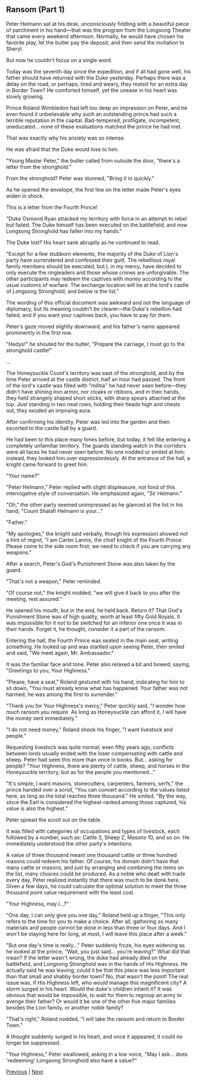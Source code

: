 ## Ransom (Part 1)
Peter Helmann sat at his desk, unconsciously fiddling with a beautiful piece of parchment in his hand—that was the program from the Longsong Theater that came every weekend afternoon. Normally, he would have chosen his favorite play, let the butler pay the deposit, and then send the invitation to Sheryl.



But now he couldn't focus on a single word.



Today was the seventh day since the expedition, and if all had gone well, his father should have returned with the Duke yesterday. Perhaps there was a delay on the road, or perhaps, tired and weary, they rested for an extra day in Border Town? He comforted himself, yet the unease in his heart was slowly growing.



Prince Roland Wimbledon had left too deep an impression on Peter, and he even found it unbelievable why such an outstanding prince had such a terrible reputation in the capital. Bad-tempered, profligate, incompetent, uneducated... none of these evaluations matched the prince he had met.



That was exactly why his anxiety was so intense.



He was afraid that the Duke would lose to him.



"Young Master Peter," the butler called from outside the door, "there's a letter from the stronghold."



From the stronghold? Peter was stunned, "Bring it in quickly."



As he opened the envelope, the first line on the letter made Peter's eyes widen in shock.



This is a letter from the Fourth Prince!

"Duke Osmond Ryan attacked my territory with force in an attempt to rebel but failed. The Duke himself has been executed on the battlefield, and now Longsong Stronghold has fallen into my hands."

The Duke lost? His heart sank abruptly as he continued to read.

"Except for a few stubborn elements, the majority of the Duke of Lion's party have surrendered and confessed their guilt. The rebellious royal family members should be executed, but I, in my mercy, have decided to only execute the ringleaders and those whose crimes are unforgivable. The other participants may redeem the captives with money according to the usual customs of warfare. The exchange location will be at the lord's castle of Longsong Stronghold, and below is the list."

The wording of this official document was awkward and not the language of diplomacy, but its meaning couldn't be clearer—the Duke's rebellion had failed, and if you want your captives back, you have to pay for them.

Peter's gaze moved slightly downward, and his father's name appeared prominently in the first row.

"Hedys!" he shouted for the butler, "Prepare the carriage, I must go to the stronghold castle!"

...

The Honeysuckle Count's territory was east of the stronghold, and by the time Peter arrived at the castle district, half an hour had passed. The front of the lord's castle was filled with "militia" he had never seen before—they didn't have shining iron armor, nor cloaks or ribbons, and in their hands, they held strangely shaped short sticks, with sharp spears attached at the top. Just standing in two neat rows, holding their heads high and chests out, they exuded an imposing aura.



After confirming his identity, Peter was led into the garden and then escorted to the castle hall by a guard.

He had been to this place many times before, but today, it felt like entering a completely unfamiliar territory. The guards standing watch in the corridors were all faces he had never seen before. No one nodded or smiled at him; instead, they looked him over expressionlessly. At the entrance of the hall, a knight came forward to greet him.

"Your name?"

"Peter Helmann," Peter replied with slight displeasure, not fond of this interrogative style of conversation. He emphasized again, "Sir Helmann."

"Oh," the other party seemed unimpressed as he glanced at the list in his hand, "Count Shalafi Helmann is your..."

"Father."

"My apologies," the knight said verbally, though his expression showed not a hint of regret, "I am Carter Lannis, the chief knight of the Fourth Prince. Please come to the side room first; we need to check if you are carrying any weapons."

After a search, Peter's God's Punishment Stone was also taken by the guard.

"That's not a weapon," Peter reminded.



"Of course not," the knight nodded, "we will give it back to you after the meeting, rest assured."

He opened his mouth, but in the end, he held back. Return it? That God's Punishment Stone was of high quality, worth at least fifty Gold Royals. It was impossible for it not to be switched for an inferior one once it was in their hands. Forget it, he thought, consider it a part of the ransom.



Entering the hall, the Fourth Prince was seated in the main seat, writing something. He looked up and was startled upon seeing Peter, then smiled and said, "We meet again, Mr. Ambassador."



It was the familiar face and tone. Peter also relaxed a bit and bowed, saying, "Greetings to you, Your Highness."



"Please, have a seat," Roland gestured with his hand, indicating for him to sit down, "You must already know what has happened. Your father was not harmed; he was among the first to surrender."



"Thank you for Your Highness's mercy," Peter quickly said, "I wonder how much ransom you require. As long as Honeysuckle can afford it, I will have the money sent immediately."



"I do not need money," Roland shook his finger, "I want livestock and people."



Requesting livestock was quite normal; even fifty years ago, conflicts between lords usually ended with the loser compensating with cattle and sheep. Peter had seen this more than once in books. But... asking for people? "Your Highness, there are plenty of cattle, sheep, and horses in the Honeysuckle territory, but as for the people you mentioned..."



"It's simple, I want masons, stonecutters, carpenters, farmers, serfs," the prince handed over a scroll, "You can convert according to the values listed here, as long as the total reaches three thousand." He smiled, "By the way, since the Earl is considered the highest-ranked among those captured, his value is also the highest."



Peter spread the scroll out on the table.

It was filled with categories of occupations and types of livestock, each followed by a number, such as: Cattle 3, Sheep 2, Masons 10, and so on. He immediately understood the other party's intentions.

A value of three thousand meant one thousand cattle or three hundred masons could redeem his father. Of course, his domain didn't have that many cattle or masons, and just by arranging and combining the items on the list, many choices could be produced. As a noble who dealt with trade every day, Peter realized instantly that there was much to be done here. Given a few days, he could calculate the optimal solution to meet the three thousand point value requirement with the least cost.

"Your Highness, may I...?"

"One day, I can only give you one day," Roland held up a finger, "This only refers to the time for you to make a choice. After all, gathering so many materials and people cannot be done in less than three or four days. And I won't be staying here for long, at most, I will leave this place after a week."

"But one day's time is really..." Peter suddenly froze, his eyes widening as he looked at the prince, "Wait, you just said... you're leaving?" What did that mean? If the letter wasn't wrong, the duke had already died on the battlefield, and Longsong Stronghold was in the hands of His Highness. He actually said he was leaving, could it be that this place was less important than that small and shabby border town? No, that wasn't the point! The real issue was, if His Highness left, who would manage this magnificent city? A storm surged in his heart. Would the duke's children inherit it? It was obvious that would be impossible, to wait for them to regroup an army to avenge their father? Or would it be one of the other five major families besides the Lion family, or another noble family?

"That's right," Roland nodded, "I will take the ransom and return to Border Town."

A thought suddenly surged in his heart, and once it appeared, it could no longer be suppressed.

"Your Highness," Peter swallowed, asking in a low voice, "May I ask... does 'redeeming' Longsong Stronghold also have a value?"





[Previous](CH0118.md) | [Next](CH0120.md)
